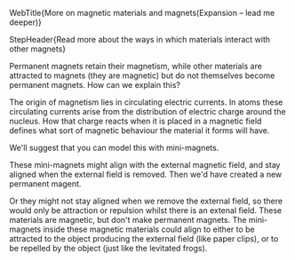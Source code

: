 WebTitle{More on magnetic materials and magnets(Expansion &ndash; lead me deeper)}

StepHeader{Read more about the ways in which materials interact with other magnets}

Permanent magnets retain their magnetism, while other materials are attracted to magnets (they are magnetic) but do not themselves become permanent magnets. How can we explain this?

The origin of magnetism lies in circulating electric currents. In atoms these circulating currents arise from the distribution of electric charge around the nucleus. How that charge reacts when it is placed in a magnetic field defines what sort of magnetic behaviour the material it forms will have. 


We'll suggest that you can model this with mini-magnets. 


These mini-magnets might align with the external magnetic field, and stay aligned when the external field is removed. Then we'd have created a new permanent magent.

Or they might not stay aligned when we remove the external field, so there would only be attraction or repulsion whilst there is an extenal field. These materials are magnetic, but don't make permanent magnets. The mini-magnets inside these magnetic materials could  align to either to be attracted to the object producing the external field (like paper clips), or to be repelled by the object (just like the levitated frogs).


